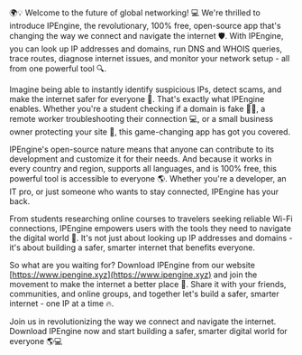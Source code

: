 🌍💡 Welcome to the future of global networking! 💻 We're thrilled to introduce IPEngine, the revolutionary, 100% free, open-source app that's changing the way we connect and navigate the internet 🛡️. With IPEngine, you can look up IP addresses and domains, run DNS and WHOIS queries, trace routes, diagnose internet issues, and monitor your network setup - all from one powerful tool 🔍. 

Imagine being able to instantly identify suspicious IPs, detect scams, and make the internet safer for everyone 🚀. That's exactly what IPEngine enables. Whether you're a student checking if a domain is fake 👨‍🎓, a remote worker troubleshooting their connection 💻, or a small business owner protecting your site 🏢, this game-changing app has got you covered.

IPEngine's open-source nature means that anyone can contribute to its development and customize it for their needs. And because it works in every country and region, supports all languages, and is 100% free, this powerful tool is accessible to everyone 🌎. Whether you're a developer, an IT pro, or just someone who wants to stay connected, IPEngine has your back.

From students researching online courses to travelers seeking reliable Wi-Fi connections, IPEngine empowers users with the tools they need to navigate the digital world 📡. It's not just about looking up IP addresses and domains - it's about building a safer, smarter internet that benefits everyone.

So what are you waiting for? Download IPEngine from our website [https://www.ipengine.xyz](https://www.ipengine.xyz) and join the movement to make the internet a better place 🌟. Share it with your friends, communities, and online groups, and together let's build a safer, smarter internet - one IP at a time 🔥.

Join us in revolutionizing the way we connect and navigate the internet. Download IPEngine now and start building a safer, smarter digital world for everyone 🌎💻